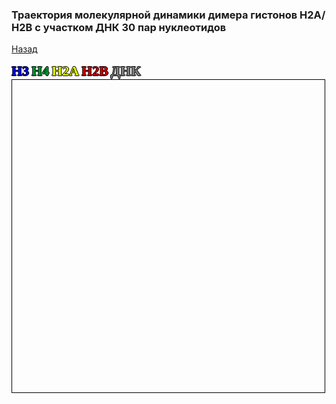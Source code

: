
### Траектория молекулярной динамики димера гистонов Н2А/Н2В с участком ДНК 30 пар нуклеотидов
[Назад](https://intbio.org/grant_2018_RNFmoluch/year2.html)

<html lang="en">
<head>
  <meta charset="utf-8">
</head>
<body>
  <p style="color:#020AED;font-size:22px;font-family:verdana;font-weight: bold;text-shadow: -1px 0 black, 0 1px black, 1px 0 black, 0 -1px black;display: inline">H3</p> 
  <p style="color:#009933;font-size:22px;font-family:verdana;font-weight: bold;text-shadow: -1px 0 black, 0 1px black, 1px 0 black, 0 -1px black;display: inline">H4</p>
  <p style="color:#E0F705;font-size:22px;font-family:verdana;font-weight: bold;text-shadow: -1px 0 black, 0 1px black, 1px 0 black, 0 -1px black;display: inline">H2A</p>
  <p style="color:#CE0000;font-size:22px;font-family:verdana;font-weight: bold;text-shadow: -1px 0 black, 0 1px black, 1px 0 black, 0 -1px black;display: inline">H2B</p>
  <p style="color:#808080;font-size:22px;font-family:verdana;font-weight: bold;text-shadow: -1px 0 black, 0 1px black, 1px 0 black, 0 -1px black;display: inline">ДНК</p>
 
  <script src="https://unpkg.com/ngl@2.0.0-dev.35/dist/ngl.js"></script>  
  <script src="https://intbio.org/grant_2018_RNFmoluch/js/lib/signals.min.js"></script>
  <script src="https://intbio.org/grant_2018_RNFmoluch/js/lib/tether.min.js"></script>
  <script src="https://intbio.org/grant_2018_RNFmoluch/js/lib/colorpicker.min.js"></script>
  <script src="https://intbio.org/grant_2018_RNFmoluch/js/ui/ui.js"></script>
  <script src="https://intbio.org/grant_2018_RNFmoluch/js/ui/ui.extra.js"></script>
  <script src="https://intbio.org/grant_2018_RNFmoluch/js/ui/ui.ngl.js"></script>
  <script src="https://intbio.org/grant_2018_RNFmoluch/js/ui/ui.helper.js"></script>
  <script src="https://intbio.org/grant_2018_RNFmoluch/js/gui.js"></script>
  <script>
    document.addEventListener("DOMContentLoaded", function () {
      var stage = new NGL.Stage("viewport",{ backgroundColor:"#FFFFFF" });
      NGL.StageWidget(stage)
      stage.loadFile("sys_ref.pdb").then(function (nucl) {
        var aspectRatio = 2;
        var radius = 1.5;
        nucl.addRepresentation('cartoon', {
           "sele": ":A :E", "color": 0x020AED,"aspectRatio":aspectRatio, "radius":radius,"radiusSegments":1,"capped":0 });
        nucl.addRepresentation('cartoon', {
           "sele": ":B :F", "color": "green","aspectRatio":aspectRatio, "radius":radius,"radiusSegments":1,"capped":0 });
        nucl.addRepresentation('cartoon', {
           "sele": ":C :G", "color": 0xE0F705,"aspectRatio":aspectRatio, "radius":radius,"radiusSegments":1,"capped":0 });
        nucl.addRepresentation('cartoon', {
           "sele": ":D :H", "color": 0xCE0000,"aspectRatio":aspectRatio, "radius":radius,"radiusSegments":1,"capped":0 });
        nucl.addRepresentation('cartoon', {
           "sele": "nucleic", "color": "grey","aspectRatio":aspectRatio, "radius":radius,"radiusSegments":1,"capped":0 });
        nucl.addRepresentation('base', {
           "sele": "nucleic", "color": "grey"});
        NGL.autoLoad("sys_md_skip20.xtc").then(function (frames) {
          nucl.addTrajectory(frames);
          var traj = nucl.trajList[0].trajectory;
          var player = new NGL.TrajectoryPlayer( traj,{step: 1, timeout: 20, direction : "bounce",interpolateType:'spline', interpolateStep:5});
          player.play();
        });  
        nucl.autoView();
      });
    });
  </script>
  <div id="viewport" style="width:500px; height:500px; border: thin solid black"></div>
</body>
</html>
